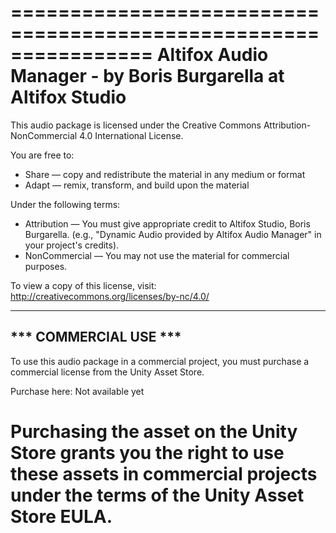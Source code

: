================================================================
Altifox Audio Manager - by Boris Burgarella at Altifox Studio
================================================================

This audio package is licensed under the Creative Commons Attribution-NonCommercial 4.0 International License.

You are free to:
* Share — copy and redistribute the material in any medium or format
* Adapt — remix, transform, and build upon the material

Under the following terms:
* Attribution — You must give appropriate credit to Altifox Studio, Boris Burgarella.
  (e.g., "Dynamic Audio provided by Altifox Audio Manager" in your project's credits).
* NonCommercial — You may not use the material for commercial purposes.

To view a copy of this license, visit:
http://creativecommons.org/licenses/by-nc/4.0/

----------------------------------------------------------------
*** COMMERCIAL USE ***
----------------------------------------------------------------
To use this audio package in a commercial project, you must purchase a commercial license from the Unity Asset Store.

Purchase here: Not available yet

Purchasing the asset on the Unity Store grants you the right to use these assets in commercial projects under the terms of the Unity Asset Store EULA.
================================================================